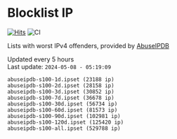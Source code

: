 # Blocklist IP

[![Hits](https://hits.seeyoufarm.com/api/count/incr/badge.svg?url=https%3A%2F%2Fgithub.com%2Fborestad%2Fblocklist-ip%2F&count_bg=%2379C83D&title_bg=%23555555&icon=&icon_color=%23E7E7E7&title=hits&edge_flat=false)](https://hits.seeyoufarm.com)  ![CI](https://img.shields.io/github/workflow/status/borestad/blocklist-ip/CI?style=flat-square)

Lists with worst IPv4 offenders, provided by [AbuseIPDB](https://www.abuseipdb.com/)

<!-- FOOTER-PLACEHOLDER -->
Updated every 5 hours<br>
Last update: `2024-05-08 - 05:19:09`
```
abuseipdb-s100-1d.ipset (23188 ip)
abuseipdb-s100-2d.ipset (28158 ip)
abuseipdb-s100-3d.ipset (30852 ip)
abuseipdb-s100-7d.ipset (36678 ip)
abuseipdb-s100-30d.ipset (56734 ip)
abuseipdb-s100-60d.ipset (81573 ip)
abuseipdb-s100-90d.ipset (102981 ip)
abuseipdb-s100-120d.ipset (125420 ip)
abuseipdb-s100-all.ipset (529788 ip)
```
